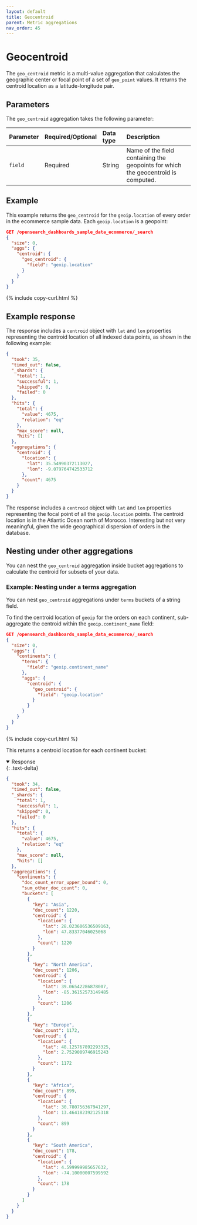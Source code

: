```yaml
---
layout: default
title: Geocentroid
parent: Metric aggregations
nav_order: 45
---
```


# Geocentroid

The `geo_centroid` metric is a multi-value aggregation that calculates the geographic center or focal point of a set of `geo_point` values. It returns the centroid location as a latitude-longitude pair.

## Parameters

The `geo_centroid` aggregation takes the following parameter:

| Parameter        | Required/Optional | Data type      | Description |
| :--              | :--               | :--            | :--         |
| `field`          | Required          | String         | Name of the field containing the geopoints for which the geocentroid is computed. |

## Example

This example returns the `geo_centroid` for the `geoip.location` of every order in the ecommerce sample data. Each `geoip.location` is a geopoint:


```json
GET /opensearch_dashboards_sample_data_ecommerce/_search
{
  "size": 0,
  "aggs": {
    "centroid": {
      "geo_centroid": {
        "field": "geoip.location"
      }
    }
  }
}
```
{% include copy-curl.html %}

## Example response

The response includes a `centroid` object with `lat` and `lon` properties representing the centroid location of all indexed data points, as shown in the following example:

```json
{
  "took": 35,
  "timed_out": false,
  "_shards": {
    "total": 1,
    "successful": 1,
    "skipped": 0,
    "failed": 0
  },
  "hits": {
    "total": {
      "value": 4675,
      "relation": "eq"
    },
    "max_score": null,
    "hits": []
  },
  "aggregations": {
    "centroid": {
      "location": {
        "lat": 35.54990372113027,
        "lon": -9.079764742533712
      },
      "count": 4675
    }
  }
}
```

The response includes a `centroid` object with `lat` and `lon` properties representing the focal point of all the `geoip.location` points. The centroid location is in the Atlantic Ocean north of Morocco. Interesting but not very meaningful, given the wide geographical dispersion of orders in the database.

## Nesting under other aggregations

You can nest the `geo_centroid` aggregation inside bucket aggregations to calculate the centroid for subsets of your data.

### Example: Nesting under a terms aggregation

You can nest `geo_centroid` aggregations under `terms` buckets of a string field.

To find the centroid location of `geoip` for the orders on each continent, sub-aggregate the centroid within the `geoip.continent_name` field:

```json
GET /opensearch_dashboards_sample_data_ecommerce/_search
{
  "size": 0,
  "aggs": {
    "continents": {
      "terms": {
        "field": "geoip.continent_name"
      },
      "aggs": {
        "centroid": {
          "geo_centroid": {
            "field": "geoip.location"
          }
        }
      }
    }
  }
}
```
{% include copy-curl.html %}

This returns a centroid location for each continent bucket:

<details open markdown="block">
  <summary>
    Response
  </summary>
  {: .text-delta}

```json
{
  "took": 34,
  "timed_out": false,
  "_shards": {
    "total": 1,
    "successful": 1,
    "skipped": 0,
    "failed": 0
  },
  "hits": {
    "total": {
      "value": 4675,
      "relation": "eq"
    },
    "max_score": null,
    "hits": []
  },
  "aggregations": {
    "continents": {
      "doc_count_error_upper_bound": 0,
      "sum_other_doc_count": 0,
      "buckets": [
        {
          "key": "Asia",
          "doc_count": 1220,
          "centroid": {
            "location": {
              "lat": 28.023606536509163,
              "lon": 47.83377046025068
            },
            "count": 1220
          }
        },
        {
          "key": "North America",
          "doc_count": 1206,
          "centroid": {
            "location": {
              "lat": 39.06542286878007,
              "lon": -85.36152573149485
            },
            "count": 1206
          }
        },
        {
          "key": "Europe",
          "doc_count": 1172,
          "centroid": {
            "location": {
              "lat": 48.125767892293325,
              "lon": 2.7529009746915243
            },
            "count": 1172
          }
        },
        {
          "key": "Africa",
          "doc_count": 899,
          "centroid": {
            "location": {
              "lat": 30.780756367941297,
              "lon": 13.464182392125318
            },
            "count": 899
          }
        },
        {
          "key": "South America",
          "doc_count": 178,
          "centroid": {
            "location": {
              "lat": 4.599999985657632,
              "lon": -74.10000007599592
            },
            "count": 178
          }
        }
      ]
    }
  }
}
```
</details>
